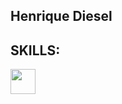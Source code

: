 ## Henrique Diesel

## SKILLS:
<div>
  <img height ="40cm" src="https://img.shields.io/badge/Python-696969?style=for-the-badge&logo=python&logoColor=black"/>
 </div>
